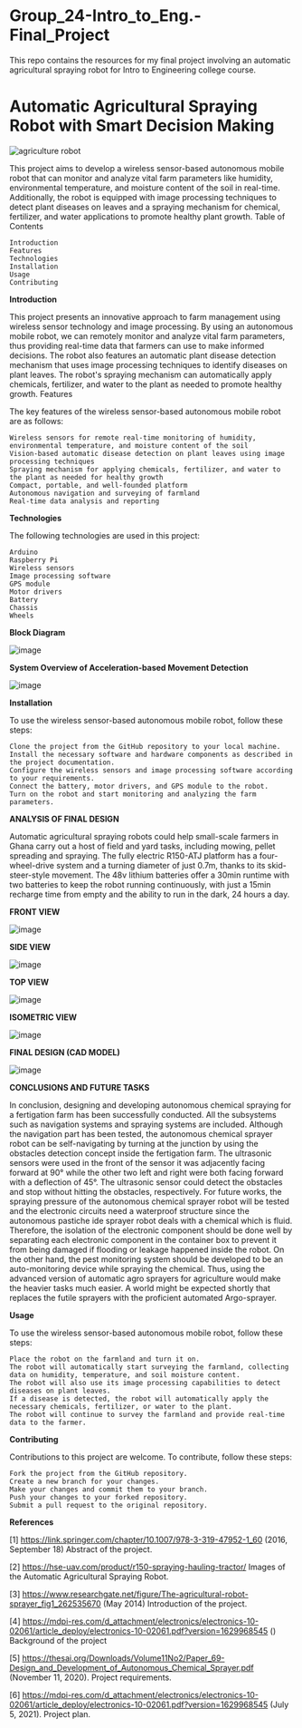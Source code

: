 # Group_24-Intro_to_Eng.-Final_Project
This repo contains the resources for my final project involving an automatic agricultural spraying robot for Intro to Engineering college course. 


# Automatic Agricultural Spraying Robot with Smart Decision Making

![agriculture robot](https://user-images.githubusercontent.com/102630199/227328328-5bf1bb1a-f203-48c6-8c99-83d3cca28a73.PNG)

This project aims to develop a wireless sensor-based autonomous mobile robot that can monitor and analyze vital farm parameters like humidity, environmental temperature, and moisture content of the soil in real-time. Additionally, the robot is equipped with image processing techniques to detect plant diseases on leaves and a spraying mechanism for chemical, fertilizer, and water applications to promote healthy plant growth.
Table of Contents

    Introduction
    Features
    Technologies
    Installation
    Usage
    Contributing

**Introduction**

This project presents an innovative approach to farm management using wireless sensor technology and image processing. By using an autonomous mobile robot, we can remotely monitor and analyze vital farm parameters, thus providing real-time data that farmers can use to make informed decisions. The robot also features an automatic plant disease detection mechanism that uses image processing techniques to identify diseases on plant leaves. The robot's spraying mechanism can automatically apply chemicals, fertilizer, and water to the plant as needed to promote healthy growth.
Features

The key features of the wireless sensor-based autonomous mobile robot are as follows:

    Wireless sensors for remote real-time monitoring of humidity, environmental temperature, and moisture content of the soil
    Vision-based automatic disease detection on plant leaves using image processing techniques
    Spraying mechanism for applying chemicals, fertilizer, and water to the plant as needed for healthy growth
    Compact, portable, and well-founded platform
    Autonomous navigation and surveying of farmland
    Real-time data analysis and reporting

**Technologies**

The following technologies are used in this project:

    Arduino
    Raspberry Pi
    Wireless sensors
    Image processing software
    GPS module
    Motor drivers
    Battery
    Chassis
    Wheels
    
**Block Diagram**

![image](https://user-images.githubusercontent.com/102630199/227329129-280c037a-50d2-4ecf-b241-8576bfb39a42.png)



**System Overview of Acceleration-based Movement Detection**

![image](https://user-images.githubusercontent.com/102630199/227329347-1f69ae14-e224-4336-ae0f-c094a48b1b89.png)

 

**Installation**

To use the wireless sensor-based autonomous mobile robot, follow these steps:

    Clone the project from the GitHub repository to your local machine.
    Install the necessary software and hardware components as described in the project documentation.
    Configure the wireless sensors and image processing software according to your requirements.
    Connect the battery, motor drivers, and GPS module to the robot.
    Turn on the robot and start monitoring and analyzing the farm parameters.
    

**ANALYSIS OF FINAL DESIGN**

Automatic agricultural spraying robots could help small-scale farmers in Ghana carry out a host of field and yard tasks, including mowing, pellet spreading and spraying.
The fully electric R150-ATJ platform has a four-wheel-drive system and a turning diameter of just 0.7m, thanks to its skid-steer-style movement.
The 48v lithium batteries offer a 30min runtime with two batteries to keep the robot running continuously, with just a 15min recharge time from empty and the ability to run in the dark, 24 hours a day.

**FRONT VIEW**

![image](https://user-images.githubusercontent.com/102630199/227329796-82ceb414-5184-4b27-b7b2-7edea9e07338.png)

**SIDE VIEW**

![image](https://user-images.githubusercontent.com/102630199/227329904-669ed587-3b31-4032-a386-20090aebf801.png)

**TOP VIEW**

![image](https://user-images.githubusercontent.com/102630199/227330071-ff3acde1-a78f-4234-8ad4-f5b067644d19.png)

**ISOMETRIC VIEW**

![image](https://user-images.githubusercontent.com/102630199/227330185-d640a441-cf30-41b2-91ff-fb1d8ffec08d.png)



**FINAL DESIGN (CAD MODEL)**

![image](https://user-images.githubusercontent.com/102630199/227330422-0ffde428-7af7-4727-868e-c3db779e779e.png)

**CONCLUSIONS AND FUTURE TASKS**

In conclusion, designing and developing autonomous chemical spraying for a fertigation farm has been successfully conducted. All the subsystems such as navigation systems and spraying systems are included. Although the navigation part has been tested, the autonomous chemical sprayer robot can be self-navigating by turning at the junction by using the obstacles detection concept inside the fertigation farm. The ultrasonic sensors were used in the front of the sensor it was adjacently facing forward at 90° while the other two left and right were both facing forward with a deflection of 45°. The ultrasonic sensor could detect the obstacles and stop without hitting the obstacles, respectively. For future works, the spraying pressure of the autonomous chemical sprayer robot will be tested and the electronic circuits need a waterproof structure since the autonomous pastiche ide sprayer robot deals with a chemical which is fluid. Therefore, the isolation of the electronic component should be done well by separating each electronic component in the container box to prevent it from being damaged if flooding or leakage happened inside the robot. On the other hand, the pest monitoring system should be developed to be an auto-monitoring device while spraying the chemical. Thus, using the advanced version of automatic agro sprayers for agriculture would make the heavier tasks much easier. A world might be expected shortly that replaces the futile sprayers with the proficient automated Argo-sprayer.


**Usage**

To use the wireless sensor-based autonomous mobile robot, follow these steps:

    Place the robot on the farmland and turn it on.
    The robot will automatically start surveying the farmland, collecting data on humidity, temperature, and soil moisture content.
    The robot will also use its image processing capabilities to detect diseases on plant leaves.
    If a disease is detected, the robot will automatically apply the necessary chemicals, fertilizer, or water to the plant.
    The robot will continue to survey the farmland and provide real-time data to the farmer.

**Contributing**

Contributions to this project are welcome. To contribute, follow these steps:

    Fork the project from the GitHub repository.
    Create a new branch for your changes.
    Make your changes and commit them to your branch.
    Push your changes to your forked repository.
    Submit a pull request to the original repository.
    
**References**

[1] https://link.springer.com/chapter/10.1007/978-3-319-47952-1_60  (2016, September 18) Abstract of the project.

[2] https://hse-uav.com/product/r150-spraying-hauling-tractor/ Images of the Automatic Agricultural Spraying Robot.

[3] https://www.researchgate.net/figure/The-agricultural-robot-sprayer_fig1_262535670 (May 2014) Introduction of the project.

[4] https://mdpi-res.com/d_attachment/electronics/electronics-10-02061/article_deploy/electronics-10-02061.pdf?version=1629968545 () Background of the project

[5] https://thesai.org/Downloads/Volume11No2/Paper_69-Design_and_Development_of_Autonomous_Chemical_Sprayer.pdf (November 11, 2020). Project requirements.

[6] https://mdpi-res.com/d_attachment/electronics/electronics-10-02061/article_deploy/electronics-10-02061.pdf?version=1629968545 (July 5, 2021). Project plan.

